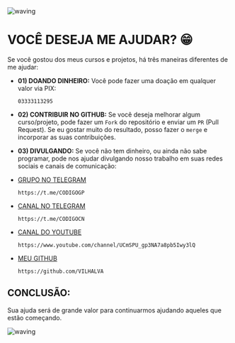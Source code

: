 <img src="https://capsule-render.vercel.app/api?type=waving&height=90&color=gradient" alt="waving">
  
# VOCÊ DESEJA ME AJUDAR? 😁
Se você gostou dos meus cursos e projetos, há três maneiras diferentes de me ajudar:

* **01) DOANDO DINHEIRO:**
Você pode fazer uma doação em qualquer valor via PIX:
    ```
    03333113295
    ```

* **02) CONTRIBUIR NO GITHUB:**
Se você deseja melhorar algum curso/projeto, pode fazer um `Fork` do repositório e enviar um `PR` (Pull Request). Se eu gostar muito do resultado, posso fazer o `merge` e incorporar as suas contribuições.

* **03) DIVULGANDO:**
Se você não tem dinheiro, ou ainda não sabe programar, pode nos ajudar divulgando nosso trabalho em suas redes sociais e canais de comunicação:

- [GRUPO NO TELEGRAM](https://t.me/CODIGOGP)
    ```
    https://t.me/CODIGOGP
    ```

- [CANAL NO TELEGRAM](https://t.me/CODIGOCN)
    ```
    https://t.me/CODIGOCN
    ```

- [CANAL DO YOUTUBE](https://www.youtube.com/channel/UCmSPU_gp3NA7a8pb5Iwy3lQ)
    ```
    https://www.youtube.com/channel/UCmSPU_gp3NA7a8pb5Iwy3lQ
    ```

- [MEU GITHUB](https://github.com/VILHALVA)
    ```
    https://github.com/VILHALVA
    ```

## CONCLUSÃO: 
Sua ajuda será de grande valor para continuarmos ajudando aqueles que estão começando.

<img src="https://capsule-render.vercel.app/api?type=waving&height=90&color=gradient" alt="waving">

